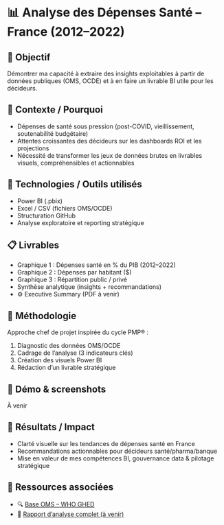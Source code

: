 # 📊 Analyse des Dépenses Santé – France (2012–2022)

## 🚀 Objectif
Démontrer ma capacité à extraire des insights exploitables à partir de données publiques (OMS, OCDE) et à en faire un livrable BI utile pour les décideurs.

## 🧠 Contexte / Pourquoi
- Dépenses de santé sous pression (post-COVID, vieillissement, soutenabilité budgétaire)
- Attentes croissantes des décideurs sur les dashboards ROI et les projections
- Nécessité de transformer les jeux de données brutes en livrables visuels, compréhensibles et actionnables

## 🔧 Technologies / Outils utilisés
- Power BI (.pbix)
- Excel / CSV (fichiers OMS/OCDE)
- Structuration GitHub
- Analyse exploratoire et reporting stratégique

## 📋 Livrables
- Graphique 1 : Dépenses santé en % du PIB (2012–2022)
- Graphique 2 : Dépenses par habitant ($)
- Graphique 3 : Répartition public / privé
- Synthèse analytique (insights + recommandations)
- ⚙️ Executive Summary (PDF à venir)

## 🧩 Méthodologie
Approche chef de projet inspirée du cycle PMP® :
1. Diagnostic des données OMS/OCDE
2. Cadrage de l’analyse (3 indicateurs clés)
3. Création des visuels Power BI
4. Rédaction d’un livrable stratégique

## 📸 Démo & screenshots
À venir

## 🎯 Résultats / Impact
- Clarté visuelle sur les tendances de dépenses santé en France
- Recommandations actionnables pour décideurs santé/pharma/banque
- Mise en valeur de mes compétences BI, gouvernance data & pilotage stratégique

## 🔗 Ressources associées
- 🔍 [Base OMS – WHO GHED](https://apps.who.int/nha/database/Select/Indicators/en)
- 📁 [Rapport d’analyse complet (à venir)](./reporting/executive_summary.pdf)
